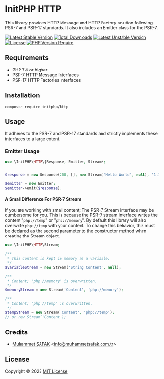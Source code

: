 # InitPHP HTTP

This library provides HTTP Message and HTTP Factory solution following PSR-7 and PSR-17 standards. It also includes an Emitter class for the PSR-7.

[![Latest Stable Version](http://poser.pugx.org/initphp/http/v)](https://packagist.org/packages/initphp/http) [![Total Downloads](http://poser.pugx.org/initphp/http/downloads)](https://packagist.org/packages/initphp/http) [![Latest Unstable Version](http://poser.pugx.org/initphp/http/v/unstable)](https://packagist.org/packages/initphp/http) [![License](http://poser.pugx.org/initphp/http/license)](https://packagist.org/packages/initphp/http) [![PHP Version Require](http://poser.pugx.org/initphp/http/require/php)](https://packagist.org/packages/initphp/http)

## Requirements

- PHP 7.4 or higher
- PSR-7 HTTP Message Interfaces
- PSR-17 HTTP Factories Interfaces

## Installation

```
composer require initphp/http
```

## Usage

It adheres to the PSR-7 and PSR-17 standards and strictly implements these interfaces to a large extent.

### Emitter Usage

```php
use \InitPHP\HTTP\{Response, Emitter, Stream};


$response = new Response(200, [], new Stream('Hello World', null), '1.1');

$emitter = new Emitter;
$emitter->emit($response);
```

#### A Small Difference For PSR-7 Stream

If you are working with small content; The PSR-7 Stream interface may be cumbersome for you. This is because the PSR-7 stream interface writes the content "`php://temp`" or "`php://memory`". By default this library will also overwrite `php://temp` with your content. To change this behavior, this must be declared as the second parameter to the constructor method when creating the Stream object.

```php
use \InitPHP\HTTP\Stream;

/**
 * This content is kept in memory as a variable.
 */
$variableStream = new Stream('String Content', null);

/**
 * Content; "php://memory" is overwritten.
 */
$memoryStream = new Stream('Content', 'php://memory');

/**
 * Content; "php://temp" is overwritten.
 */
$tempStream = new Stream('Content', 'php://temp');
// or new Stream('Content');
```

## Credits

- [Muhammet ŞAFAK](https://www.muhammetsafak.com.tr) <<info@muhammetsafak.com.tr>>

## License

Copyright &copy; 2022 [MIT License](./LICENSE)
